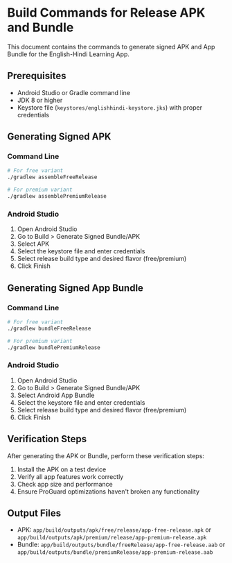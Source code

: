 # Build Commands for Release APK and Bundle

This document contains the commands to generate signed APK and App Bundle for the English-Hindi Learning App.

## Prerequisites
- Android Studio or Gradle command line
- JDK 8 or higher
- Keystore file (`keystores/englishhindi-keystore.jks`) with proper credentials

## Generating Signed APK

### Command Line
```bash
# For free variant
./gradlew assembleFreeRelease

# For premium variant
./gradlew assemblePremiumRelease
```

### Android Studio
1. Open Android Studio
2. Go to Build > Generate Signed Bundle/APK
3. Select APK
4. Select the keystore file and enter credentials
5. Select release build type and desired flavor (free/premium)
6. Click Finish

## Generating Signed App Bundle

### Command Line
```bash
# For free variant
./gradlew bundleFreeRelease

# For premium variant
./gradlew bundlePremiumRelease
```

### Android Studio
1. Open Android Studio
2. Go to Build > Generate Signed Bundle/APK
3. Select Android App Bundle
4. Select the keystore file and enter credentials
5. Select release build type and desired flavor (free/premium)
6. Click Finish

## Verification Steps
After generating the APK or Bundle, perform these verification steps:

1. Install the APK on a test device
2. Verify all app features work correctly
3. Check app size and performance
4. Ensure ProGuard optimizations haven't broken any functionality

## Output Files
- APK: `app/build/outputs/apk/free/release/app-free-release.apk` or `app/build/outputs/apk/premium/release/app-premium-release.apk`
- Bundle: `app/build/outputs/bundle/freeRelease/app-free-release.aab` or `app/build/outputs/bundle/premiumRelease/app-premium-release.aab`